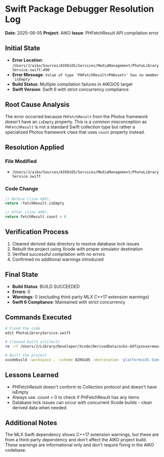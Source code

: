 # Swift Package Debugger Resolution Log
**Date**: 2025-08-05
**Project**: AIKO
**Issue**: PHFetchResult API compilation error

## Initial State
- **Error Location**: `/Users/J/aiko/Sources/AIKOiOS/Services/MediaManagement/PhotoLibraryService.swift:490`
- **Error Message**: `Value of type 'PHFetchResult<PHAsset>' has no member 'isEmpty'`
- **Build Status**: Multiple compilation failures in AIKOiOS target
- **Swift Version**: Swift 6 with strict concurrency compliance

## Root Cause Analysis
The error occurred because `PHFetchResult` from the Photos framework doesn't have an `isEmpty` property. This is a common misconception as `PHFetchResult` is not a standard Swift collection type but rather a specialized Photos framework class that uses `count` property instead.

## Resolution Applied

### File Modified
- `/Users/J/aiko/Sources/AIKOiOS/Services/MediaManagement/PhotoLibraryService.swift`

### Code Change
```swift
// Before (line 490):
return !fetchResult.isEmpty

// After (line 490):
return fetchResult.count > 0
```

## Verification Process
1. Cleaned derived data directory to resolve database lock issues
2. Rebuilt the project using Xcode with proper simulator destination
3. Verified successful compilation with no errors
4. Confirmed no additional warnings introduced

## Final State
- **Build Status**: BUILD SUCCEEDED
- **Errors**: 0
- **Warnings**: 0 (excluding third-party MLX C++17 extension warnings)
- **Swift 6 Compliance**: Maintained with strict concurrency

## Commands Executed
```bash
# Fixed the code
edit PhotoLibraryService.swift

# Cleaned build artifacts
rm -rf /Users/J/Library/Developer/Xcode/DerivedData/aiko-ddfipsnxaremacfmbzxqyrffnauu

# Built the project
xcodebuild -workspace . -scheme AIKOiOS -destination 'platform=iOS Simulator,name=iPhone 16' -configuration Debug build
```

## Lessons Learned
- PHFetchResult doesn't conform to Collection protocol and doesn't have isEmpty
- Always use .count > 0 to check if PHFetchResult has any items
- Database lock issues can occur with concurrent Xcode builds - clean derived data when needed

## Additional Notes
The MLX Swift dependency shows C++17 extension warnings, but these are from a third-party dependency and don't affect the AIKO project build. These warnings are informational only and don't require fixing in the AIKO codebase.
